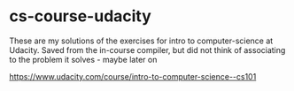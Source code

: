# cs-course-udacity

These are my solutions of the exercises for intro to computer-science at Udacity. 
Saved from the in-course compiler, but did not think of associating to the problem it solves - maybe later on

https://www.udacity.com/course/intro-to-computer-science--cs101
